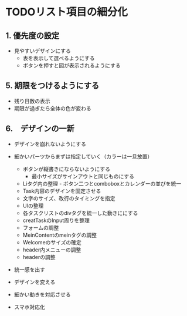# TODOリスト項目の細分化

## 1. 優先度の設定

- 見やすいデザインにする
    - 表を表示して選べるようにする
    - ボタンを押すと図が表示されるようにする

## 5. 期限をつけるようにする

- 残り日数の表示
- 期限が過ぎたら全体の色が変わる

## 6.　デザインの一新

- デザインを崩れないようにする
- 細かいパーツからまずは指定していく（カラーは一旦放置）
    - ボタンが縦書きにならないようにする
        - 最小サイズがサインアウトと同じものにする
    - Liタグ内の整理 - ボタン二つとcomboboxとカレンダーの並びを統一
    - Task内容のデザインを固定させる
    - 文字のサイズ、改行のタイミングを指定
    - Ulの整理
    - 各タスクリストのdivタグを統一した動きににする
    - creatTaskのInput周りを整理
    - フォームの調整
    - MeinContentのmeinタグの調整
    - Welcomeのサイズの確定
    - header内メニューの調整
    - headerの調整


- 統一感を出す
- デザインを変える
- 細かい動きを対応させる
- スマホ対応化